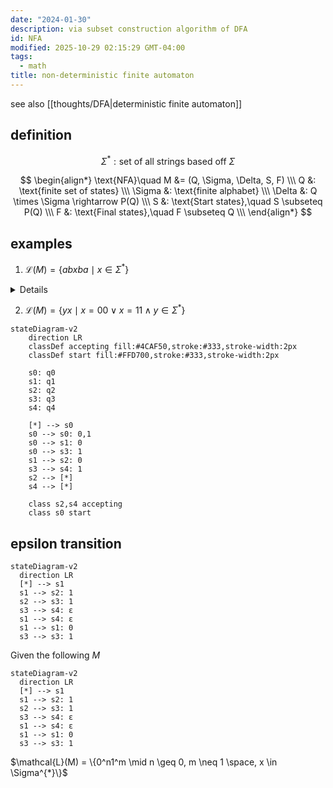 ```yaml
---
date: "2024-01-30"
description: via subset construction algorithm of DFA
id: NFA
modified: 2025-10-29 02:15:29 GMT-04:00
tags:
  - math
title: non-deterministic finite automaton
---
```


see also [[thoughts/DFA|deterministic finite automaton]]

## definition

$$
\Sigma^{*}: \text{set of all strings based off }\Sigma
$$

$$
\begin{align*}
\text{NFA}\quad M &= (Q, \Sigma, \Delta, S, F)  \\\
Q &: \text{finite set of states} \\\
\Sigma &: \text{finite alphabet} \\\
\Delta &: Q \times \Sigma \rightarrow P(Q) \\\
S &: \text{Start states},\quad S \subseteq P(Q) \\\
F &: \text{Final states},\quad F \subseteq Q \\\
\end{align*}
$$

## examples

1. $\mathcal{L}(M) = \{ abxba \mid x \in \Sigma^{*}\}$

<details>

```mermaid
stateDiagram-v2
    direction LR
    classDef accepting fill:#4CAF50,stroke:#333,stroke-width:2px
    classDef start fill:#FFD700,stroke:#333,stroke-width:2px

    s0: q0
    s1: q1
    s2: q2
    s3: q3
    s4: q4
    s5: q5

    [*] --> s0
    s0 --> s1: a
    s1 --> s2: b
    s2 --> s2: Σ
    s2 --> s3: b
    s3 --> s4: a
    s4 --> [*]

    class s4 accepting
    class s0 start
```

</details>

2. $\mathcal{L}(M) = \{ yx \mid x = 00 \lor x =11 \land  y \in \Sigma^{*}\}$

```mermaid
stateDiagram-v2
    direction LR
    classDef accepting fill:#4CAF50,stroke:#333,stroke-width:2px
    classDef start fill:#FFD700,stroke:#333,stroke-width:2px

    s0: q0
    s1: q1
    s2: q2
    s3: q3
    s4: q4

    [*] --> s0
    s0 --> s0: 0,1
    s0 --> s1: 0
    s0 --> s3: 1
    s1 --> s2: 0
    s3 --> s4: 1
    s2 --> [*]
    s4 --> [*]

    class s2,s4 accepting
    class s0 start
```

## epsilon transition

```mermaid
stateDiagram-v2
  direction LR
  [*] --> s1
  s1 --> s2: 1
  s2 --> s3: 1
  s3 --> s4: ε
  s1 --> s4: ε
  s1 --> s1: 0
  s3 --> s3: 1
```

Given the following $M$

```mermaid
stateDiagram-v2
  direction LR
  [*] --> s1
  s1 --> s2: 1
  s2 --> s3: 1
  s3 --> s4: ε
  s1 --> s4: ε
  s1 --> s1: 0
  s3 --> s3: 1
```

$\mathcal{L}(M) = \{0^n1^m \mid n \geq 0, m \neq 1 \space, x \in \Sigma^{*}\}$
